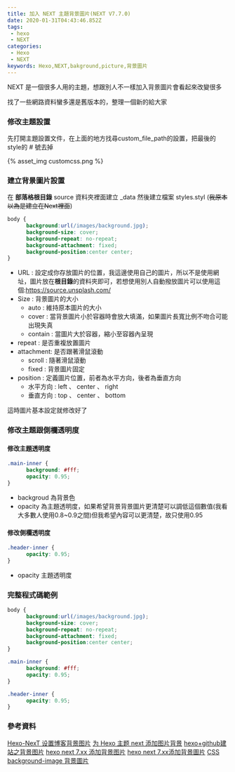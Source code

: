```yaml
---
title: 加入 NEXT 主題背景圖片(NEXT V7.7.0)
date: 2020-01-31T04:43:46.852Z
tags:
 - hexo
 - NEXT
categories: 
 - Hexo
 - NEXT
keywords: Hexo,NEXT,bakground,picture,背景圖片
---
```

NEXT 是一個很多人用的主題，想跟別人不一樣加入背景圖片會看起來改變很多

找了一些網路資料蠻多還是舊版本的，整理一個新的給大家

<!-- more -->

### 修改主題設置

先打開主題設置文件，在上面的地方找尋custom_file_path的設置，把最後的style的 # 號去掉

{% asset_img customcss.png %}

### 建立背景圖片設置

在 **部落格根目錄** source 資料夾裡面建立 _data 然後建立檔案 styles.styl
(~~我原本以為是建立在Next裡面~~)

```css
body {
      background:url(/images/background.jpg);
      background-size: cover;
      background-repeat: no-repeat;
      background-attachment: fixed;
      background-position:center center;
}
```
* URL : 設定成你存放圖片的位置，我這邊使用自己的圖片，所以不是使用網址，圖片放在**根目錄**的資料夾即可，若想使用別人自動撥放圖片可以使用這個:https://source.unsplash.com/
* Size : 背景圖片的大小
  * auto : 維持原本圖片的大小
  * cover : 當背景圖片小於容器時會放大填滿，如果圖片長寬比例不吻合可能出現失真
  * contain : 當圖片大於容器，縮小至容器內呈現
* repeat : 是否重複放置圖片
* attachment: 是否跟著滑鼠滾動
    * scroll : 隨著滑鼠滾動
    * fixed : 背景圖片固定
* position : 定義圖片位置，前者為水平方向，後者為垂直方向
    * 水平方向 : left 、 center 、 right
    * 垂直方向 : top 、 center 、 bottom

這時圖片基本設定就修改好了

### 修改主題跟側欄透明度

#### 修改主題透明度

```css
.main-inner {
      background: #fff;
      opacity: 0.95;
}
```
* backgroud 為背景色
* opacity 為主題透明度，如果希望背景背景圖片更清楚可以調低這個數值(我看大多數人使用0.8~0.9之間)但我希望內容可以更清楚，故只使用0.95

#### 修改側欄透明度

```css
.header-inner {
      opacity: 0.95;
}
```
* opacity 主題透明度

### 完整程式碼範例

```css
body {
      background:url(/images/background.jpg);
      background-size: cover;
      background-repeat: no-repeat;
      background-attachment: fixed;
      background-position:center center;
}

.main-inner {
      background: #fff;
      opacity: 0.95;
}

.header-inner {
      opacity: 0.95;
}
```


### 參考資料
[Hexo-NexT 设置博客背景图片](https://tding.top/archives/761b6f4d.html)
[为 Hexo 主题 next 添加图片背景](https://blog.diqigan.cn/posts/add-background-picture-for-next.html)
[hexo+github建站之背景图片](https://chengqian90.com/Hexo/hexo+github%E5%BB%BA%E7%AB%99%E4%B9%8B%E8%83%8C%E6%99%AF%E5%9B%BE%E7%89%87.html)
[hexo next 7.xx 添加背景图片](https://www.ling218.cn/archives/32702.html)
[hexo next 7.xx添加背景圖片](https://bufsnake.github.io/hexo-next-7-xx%E6%B7%BB%E5%8A%A0%E8%83%8C%E6%99%AF%E5%9B%BE%E7%89%87)
[CSS background-image 背景圖片](https://www.wibibi.com/info.php?tid=75)